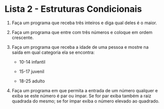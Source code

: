 # Lista 2 - Estruturas Condicionais

1. Faça um programa que receba três inteiros e diga qual deles é o maior.

2. Faça um programa que entre com três números e coloque em ordem crescente.

3. Faça um programa que receba a idade de uma pessoa e mostre na saída em qual categoria ela se encontra:

   - 10-14 infantil

   - 15-17 juvenil
   - 18-25 adulto

4. Faça um programa em que permita a entrada de um número qualquer e exiba se este número é par ou ímpar. Se for par exiba também a raiz quadrada do mesmo; se for ímpar exiba o número elevado ao quadrado.
